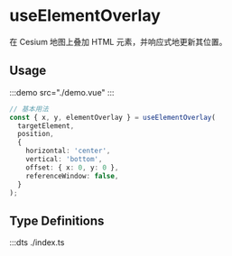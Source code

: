 # useElementOverlay

在 Cesium 地图上叠加 HTML 元素，并响应式地更新其位置。

## Usage

:::demo src="./demo.vue"
:::

```ts
// 基本用法
const { x, y, elementOverlay } = useElementOverlay(
  targetElement,
  position,
  {
    horizontal: 'center',
    vertical: 'bottom',
    offset: { x: 0, y: 0 },
    referenceWindow: false,
  }
);
```

## Type Definitions

:::dts ./index.ts
